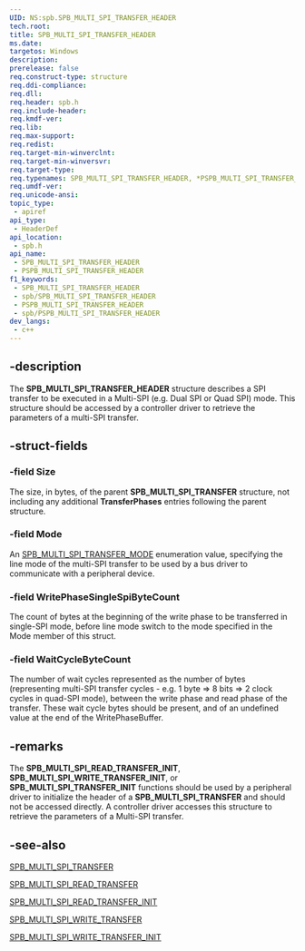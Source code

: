 ```yaml
---
UID: NS:spb.SPB_MULTI_SPI_TRANSFER_HEADER
tech.root: 
title: SPB_MULTI_SPI_TRANSFER_HEADER
ms.date: 
targetos: Windows
description: 
prerelease: false
req.construct-type: structure
req.ddi-compliance: 
req.dll: 
req.header: spb.h
req.include-header: 
req.kmdf-ver: 
req.lib: 
req.max-support: 
req.redist: 
req.target-min-winverclnt: 
req.target-min-winversvr: 
req.target-type: 
req.typenames: SPB_MULTI_SPI_TRANSFER_HEADER, *PSPB_MULTI_SPI_TRANSFER_HEADER
req.umdf-ver: 
req.unicode-ansi: 
topic_type:
 - apiref
api_type:
 - HeaderDef
api_location:
 - spb.h
api_name:
 - SPB_MULTI_SPI_TRANSFER_HEADER
 - PSPB_MULTI_SPI_TRANSFER_HEADER
f1_keywords:
 - SPB_MULTI_SPI_TRANSFER_HEADER
 - spb/SPB_MULTI_SPI_TRANSFER_HEADER
 - PSPB_MULTI_SPI_TRANSFER_HEADER
 - spb/PSPB_MULTI_SPI_TRANSFER_HEADER
dev_langs:
 - c++
---
```


## -description

The **SPB_MULTI_SPI_TRANSFER_HEADER** structure describes a SPI transfer to be executed in a Multi-SPI (e.g. Dual SPI or Quad SPI) mode. This structure should be accessed by a controller driver to retrieve the parameters of a multi-SPI transfer.

## -struct-fields

### -field Size

The size, in bytes, of the parent **SPB_MULTI_SPI_TRANSFER** structure, not including any additional **TransferPhases** entries following the parent structure.

### -field Mode

An <a href="/windows-hardware/drivers/ddi/spb/ne-spb-spb_multi_spi_transfer_mode">SPB_MULTI_SPI_TRANSFER_MODE</a> enumeration value, specifying the line mode of the multi-SPI transfer to be used by a bus driver to communicate with a peripheral device.

### -field WritePhaseSingleSpiByteCount

The count of bytes at the beginning of the write phase to be transferred in single-SPI mode, before line mode switch to the mode specified in the Mode member of this struct.

### -field WaitCycleByteCount

The number of wait cycles represented as the number of bytes (representing multi-SPI transfer cycles - e.g. 1 byte => 8 bits => 2 clock cycles in quad-SPI mode), between the write phase and read phase of the transfer. These wait cycle bytes should be present, and of an undefined value at the end of the WritePhaseBuffer.

## -remarks

The **SPB_MULTI_SPI_READ_TRANSFER_INIT**,  **SPB_MULTI_SPI_WRITE_TRANSFER_INIT**, or **SPB_MULTI_SPI_TRANSFER_INIT** functions should be used by a peripheral driver to initialize the header of a **SPB_MULTI_SPI_TRANSFER** and should not be accessed directly. A controller driver accesses this structure to retrieve the parameters of a Multi-SPI transfer.

## -see-also

<a href="/windows-hardware/drivers/ddi/spb/ns-spb-spb_multi_spi_transfer">SPB_MULTI_SPI_TRANSFER</a>

<a href="/windows-hardware/drivers/ddi/spb/ns-spb-spb_multi_spi_read_transfer">SPB_MULTI_SPI_READ_TRANSFER</a>

<a href="/windows-hardware/drivers/ddi/spb/nf-spb-spb_multi_spi_read_transfer_init">SPB_MULTI_SPI_READ_TRANSFER_INIT</a>

<a href="/windows-hardware/drivers/ddi/spb/ns-spb-spb_multi_spi_write_transfer">SPB_MULTI_SPI_WRITE_TRANSFER</a>

<a href="/windows-hardware/drivers/ddi/spb/nf-spb-spb_multi_spi_write_transfer_init">SPB_MULTI_SPI_WRITE_TRANSFER_INIT</a>
